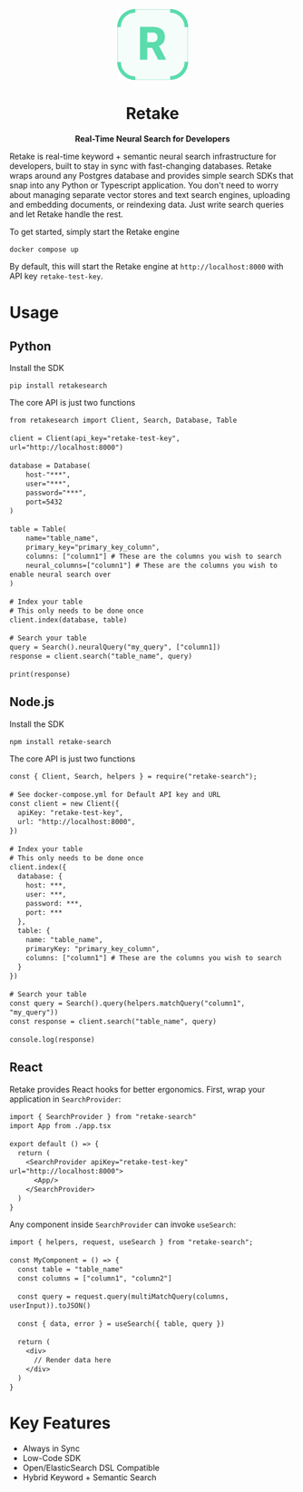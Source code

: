 <p align="center">
  <img src="assets/retake.svg" alt="Retake" width="125px"></a>
</p>

<h1 align="center">
    <b>Retake</b>
</h1>

<p align="center">
    <b>Real-Time Neural Search for Developers</b> <br />
</p>

Retake is real-time keyword + semantic neural search infrastructure for developers, built to stay in sync with fast-changing databases. Retake wraps around any Postgres database and provides simple search SDKs that snap into any Python or Typescript application. You don't need to worry about managing separate vector stores and text search engines, uploading and embedding documents, or reindexing data. Just write search queries and let Retake handle the rest.

To get started, simply start the Retake engine

```
docker compose up
```

By default, this will start the Retake engine at `http://localhost:8000` with API key `retake-test-key`.

# Usage

## Python

Install the SDK

```
pip install retakesearch
```

The core API is just two functions

```
from retakesearch import Client, Search, Database, Table

client = Client(api_key="retake-test-key", url="http://localhost:8000")

database = Database(
    host-"***",
    user="***",
    password="***",
    port=5432
)

table = Table(
    name="table_name",
    primary_key="primary_key_column",
    columns: ["column1"] # These are the columns you wish to search
    neural_columns=["column1"] # These are the columns you wish to enable neural search over
)

# Index your table
# This only needs to be done once
client.index(database, table)

# Search your table
query = Search().neuralQuery("my_query", ["column1])
response = client.search("table_name", query)

print(response)
```

## Node.js

Install the SDK

```
npm install retake-search
```

The core API is just two functions

```
const { Client, Search, helpers } = require("retake-search");

# See docker-compose.yml for Default API key and URL 
const client = new Client({
  apiKey: "retake-test-key",
  url: "http://localhost:8000",
})

# Index your table
# This only needs to be done once
client.index({
  database: {
    host: ***,
    user: ***,
    password: ***,
    port: ***
  },
  table: {
    name: "table_name",
    primaryKey: "primary_key_column",
    columns: ["column1"] # These are the columns you wish to search
  }
})

# Search your table
const query = Search().query(helpers.matchQuery("column1", "my_query"))
const response = client.search("table_name", query)

console.log(response)
```

## React

Retake provides React hooks for better ergonomics. First, wrap your application in `SearchProvider`:

```
import { SearchProvider } from "retake-search"
import App from ./app.tsx

export default () => {
  return (
    <SearchProvider apiKey="retake-test-key" url="http://localhost:8000">
      <App/>
    </SearchProvider>
  )
}

```

Any component inside `SearchProvider` can invoke `useSearch`:

```
import { helpers, request, useSearch } from "retake-search";

const MyComponent = () => {
  const table = "table_name"
  const columns = ["column1", "column2"]

  const query = request.query(multiMatchQuery(columns, userInput)).toJSON()

  const { data, error } = useSearch({ table, query })

  return (
    <div>
      // Render data here
    </div>
  )
}
```

# Key Features

- Always in Sync
- Low-Code SDK
- Open/ElasticSearch DSL Compatible
- Hybrid Keyword + Semantic Search